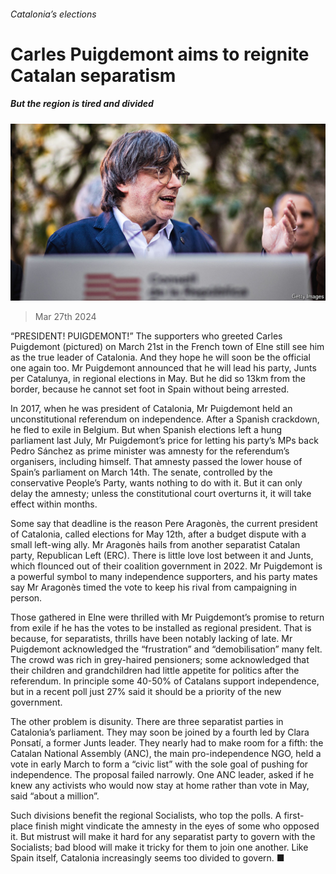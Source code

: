 ###### Catalonia’s elections

# Carles Puigdemont aims to reignite Catalan separatism 

##### But the region is tired and divided 

![image](images/20240330_EUP005.jpg) 

> Mar 27th 2024 

“PRESIDENT! PUIGDEMONT!” The supporters who greeted Carles Puigdemont (pictured) on March 21st in the French town of Elne still see him as the true leader of Catalonia. And they hope he will soon be the official one again too. Mr Puigdemont announced that he will lead his party, Junts per Catalunya, in regional elections in May. But he did so 13km from the border, because he cannot set foot in Spain without being arrested.

In 2017, when he was president of Catalonia, Mr Puigdemont held an unconstitutional referendum on independence. After a Spanish crackdown, he fled to exile in Belgium. But when Spanish elections left a hung parliament last July, Mr Puigdemont’s price for letting his party’s MPs back Pedro Sánchez as prime minister was amnesty for the referendum’s organisers, including himself. That amnesty passed the lower house of Spain’s parliament on March 14th. The senate, controlled by the conservative People’s Party, wants nothing to do with it. But it can only delay the amnesty; unless the constitutional court overturns it, it will take effect within months.

Some say that deadline is the reason Pere Aragonès, the current president of Catalonia, called elections for May 12th, after a budget dispute with a small left-wing ally. Mr Aragonès hails from another separatist Catalan party, Republican Left (ERC). There is little love lost between it and Junts, which flounced out of their coalition government in 2022. Mr Puigdemont is a powerful symbol to many independence supporters, and his party mates say Mr Aragonès timed the vote to keep his rival from campaigning in person. 

Those gathered in Elne were thrilled with Mr Puigdemont’s promise to return from exile if he has the votes to be installed as regional president. That is because, for separatists, thrills have been notably lacking of late. Mr Puigdemont acknowledged the “frustration” and “demobilisation” many felt. The crowd was rich in grey-haired pensioners; some acknowledged that their children and grandchildren had little appetite for politics after the referendum. In principle some 40-50% of Catalans support independence, but in a recent poll just 27% said it should be a priority of the new government.

The other problem is disunity. There are three separatist parties in Catalonia’s parliament. They may soon be joined by a fourth led by Clara Ponsatí, a former Junts leader. They nearly had to make room for a fifth: the Catalan National Assembly (ANC), the main pro-independence NGO, held a vote in early March to form a “civic list” with the sole goal of pushing for independence. The proposal failed narrowly. One ANC leader, asked if he knew any activists who would now stay at home rather than vote in May, said “about a million”.

Such divisions benefit the regional Socialists, who top the polls. A first-place finish might vindicate the amnesty in the eyes of some who opposed it. But mistrust will make it hard for any separatist party to govern with the Socialists; bad blood will make it tricky for them to join one another. Like Spain itself, Catalonia increasingly seems too divided to govern. ■


